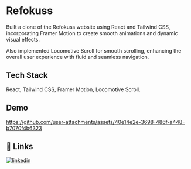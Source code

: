 
# Refokuss

Built a clone of the Refokuss website using React and Tailwind CSS, incorporating Framer Motion to
create smooth animations and dynamic visual effects.

Also implemented Locomotive Scroll for smooth scrolling, enhancing the overall user experience with fluid and
seamless navigation.


## Tech Stack

React, Tailwind CSS, Framer Motion, Locomotive Scroll.

## Demo



https://github.com/user-attachments/assets/40e14e2e-3698-486f-a448-b7070f4b6323




## 🔗 Links
[![linkedin](https://img.shields.io/badge/linkedin-0A66C2?style=for-the-badge&logo=linkedin&logoColor=white)](https://www.linkedin.com/in/mukul-jangid/)


